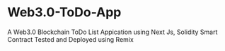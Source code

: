 # Web3.0-ToDo-App
A Web3.0 Blockchain ToDo List Appication using Next Js, Solidity Smart Contract 
Tested and Deployed using Remix

